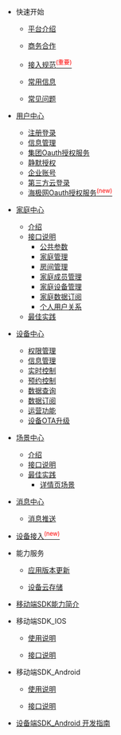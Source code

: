 * 快速开始 

	* [平台介绍](zh-cn/)  

	* [商务合作](zh-cn/Business)  

	* [接入规范<sup style="color:red">(重要)<sup>](zh-cn/Standard/Basic)     

	* [常用信息](zh-cn/Standard/Other) 
	
	* [常见问题](zh-cn/Standard/Question)  


* [用户中心](zh-cn/AccountManage)  
	* [注册登录](zh-cn/AccountManage/signIn) 
	* [信息管理](zh-cn/AccountManage/infoManage)    	
	* [集团Oauth授权服务](zh-cn/AccountManage/oauth)  
	* [静默授权](zh-cn/AccountManage/silentAuth)  
	* [企业账号](zh-cn/AccountManage/enterpriseAcc) 
	* [第三方云登录](zh-cn/AccountManage/thirdpartUserLogin) 
	* [海极网Oauth授权服务<sup style="color:red">(new)<sup>](zh-cn/AccountManage/HJWOauth)     
  	  

* [家庭中心]()  
	* [介绍](zh-cn/FamilyManage/Introduce)  
	* [接口说明](#) 
	    * [公共参数](zh-cn/FamilyManage/FamilyManageAPI) 
		* [家庭管理](zh-cn/FamilyManage/FamilyManage)    
		* [房间管理](zh-cn/FamilyManage/FamilyRoomManage)    
		* [家庭成员管理](zh-cn/FamilyManage/FamilyMembersManage)  
		* [家庭设备管理](zh-cn/FamilyManage/FamilyDeviceManage)  
		* [家庭数据订阅](zh-cn/FamilyManage/FamilySubDataManage) 
		* [个人用户关系](zh-cn/FamilyManage/UserRelationship)  
	* [最佳实践](zh-cn/FamilyManage/BestPractices)  

* [设备中心](zh-cn/DevicesManage)
	* [权限管理](zh-cn/DevicesManage/authorization) 
	* [信息管理](zh-cn/DevicesManage/information)     
	* [实时控制](zh-cn/DevicesManage/real-time)  
	* [预约控制](zh-cn/DevicesManage/reservation)  
	* [数据查询](zh-cn/DevicesManage/dataquery)    
    * [数据订阅](zh-cn/DevicesManage/datasubscription)  
    * [运营功能](zh-cn/DevicesManage/operating-functions) 
	* [设备OTA升级](zh-cn/DevicesManage/deviceupgradeOTA) 

* [场景中心](zh-cn/IFTTTManage/Introduce)
	* [介绍](zh-cn/IFTTTManage/Introduce)  
	* [接口说明](zh-cn/IFTTTManage/IFTTT)  
	* [最佳实践](zh-cn/IFTTTManage/BestPractices)  
		* [详情页场景](zh-cn/IFTTTManage/BestPractices/BestPractices)    


* [消息中心](zh-cn/MessageManage)   
	* [消息推送](zh-cn/MessageManage/MessagePush)   
	 
	 

* [设备接入<sup style="color:red">(new)<sup>](zh-cn/Cloudgw)


* 能力服务  

	* [应用版本更新](zh-cn/AppVersionUpdate)    
	
	* [设备云存储](zh-cn/CapacityService_DeviceCloudStorage)  


* [移动端SDK能力简介](zh-cn/uSDK)   

*  移动端SDK_IOS

	* [使用说明](zh-cn/USDK/uSDK_Phone_iOS_USE_GUIDE)   
	
	* [接口说明](zh-cn/USDK/uSDK_Phone_iOS_API_USE)  

*  移动端SDK_Android

	* [使用说明](zh-cn/USDK/uSDK_Phone_Android)  
	
	* [接口说明](zh-cn/USDK/uSDK_Phone_Android)  

 

* [设备端SDK_Android 开发指南](zh-cn/USDK/SmartDeviceSDK)



	
